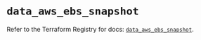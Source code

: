 # `data_aws_ebs_snapshot`

Refer to the Terraform Registry for docs: [`data_aws_ebs_snapshot`](https://registry.terraform.io/providers/hashicorp/aws/6.0.0/docs/data-sources/ebs_snapshot).
